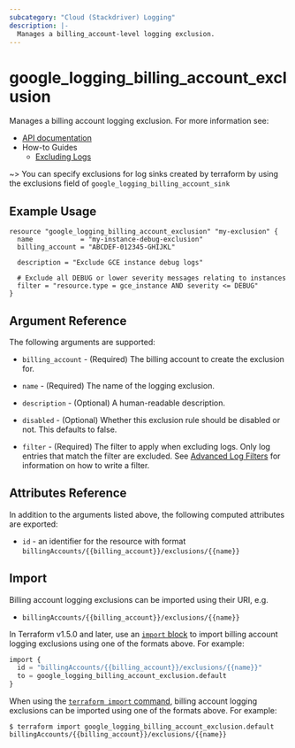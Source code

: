```yaml
---
subcategory: "Cloud (Stackdriver) Logging"
description: |-
  Manages a billing_account-level logging exclusion.
---
```


# google_logging_billing_account_exclusion

Manages a billing account logging exclusion. For more information see:

* [API documentation](https://cloud.google.com/logging/docs/reference/v2/rest/v2/billingAccounts.exclusions)
* How-to Guides
    * [Excluding Logs](https://cloud.google.com/logging/docs/exclusions)

~> You can specify exclusions for log sinks created by terraform by using the exclusions field of `google_logging_billing_account_sink`

## Example Usage

```hcl
resource "google_logging_billing_account_exclusion" "my-exclusion" {
  name            = "my-instance-debug-exclusion"
  billing_account = "ABCDEF-012345-GHIJKL"

  description = "Exclude GCE instance debug logs"

  # Exclude all DEBUG or lower severity messages relating to instances
  filter = "resource.type = gce_instance AND severity <= DEBUG"
}
```

## Argument Reference

The following arguments are supported:

* `billing_account` - (Required) The billing account to create the exclusion for.

* `name` - (Required) The name of the logging exclusion.

* `description` - (Optional) A human-readable description.

* `disabled` - (Optional) Whether this exclusion rule should be disabled or not. This defaults to
    false.

* `filter` - (Required) The filter to apply when excluding logs. Only log entries that match the filter are excluded.
    See [Advanced Log Filters](https://cloud.google.com/logging/docs/view/advanced-filters) for information on how to
    write a filter.

## Attributes Reference

In addition to the arguments listed above, the following computed attributes are exported:

* `id` - an identifier for the resource with format `billingAccounts/{{billing_account}}/exclusions/{{name}}`

## Import

Billing account logging exclusions can be imported using their URI, e.g.

* `billingAccounts/{{billing_account}}/exclusions/{{name}}`

In Terraform v1.5.0 and later, use an [`import` block](https://developer.hashicorp.com/terraform/language/import) to import billing account logging exclusions using one of the formats above. For example:

```tf
import {
  id = "billingAccounts/{{billing_account}}/exclusions/{{name}}"
  to = google_logging_billing_account_exclusion.default
}
```

When using the [`terraform import` command](https://developer.hashicorp.com/terraform/cli/commands/import), billing account logging exclusions can be imported using one of the formats above. For example:

```
$ terraform import google_logging_billing_account_exclusion.default billingAccounts/{{billing_account}}/exclusions/{{name}}
```
